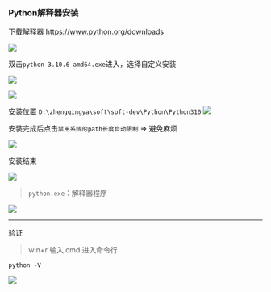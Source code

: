 ### Python解释器安装

下载解释器 https://www.python.org/downloads

![](images/python-windows-downloads.png)

双击`python-3.10.6-amd64.exe`进入，选择自定义安装

![](images/python-windows-install-01.png)

![](images/python-windows-install-02.png)

安装位置 `D:\zhengqingya\soft\soft-dev\Python\Python310`
![](images/python-windows-install-03.png)

安装完成后点击`禁用系统的path长度自动限制` => 避免麻烦

![](images/python-windows-install-04.png)

安装结束

![](images/python-windows-install-05.png)

> `python.exe`：解释器程序

![](images/python-windows-install-06.png)

---

验证

> win+r 输入 cmd 进入命令行

```shell
python -V
```

![](images/python-windows-install-07.png)